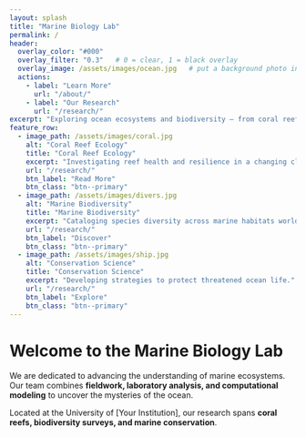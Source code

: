 ```yaml
---
layout: splash
title: "Marine Biology Lab"
permalink: /
header:
  overlay_color: "#000"
  overlay_filter: "0.3"   # 0 = clear, 1 = black overlay
  overlay_image: /assets/images/ocean.jpg   # put a background photo in /assets/images/
  actions:
    - label: "Learn More"
      url: "/about/"
    - label: "Our Research"
      url: "/research/"
excerpt: "Exploring ocean ecosystems and biodiversity — from coral reefs to the deep sea."
feature_row:
  - image_path: /assets/images/coral.jpg
    alt: "Coral Reef Ecology"
    title: "Coral Reef Ecology"
    excerpt: "Investigating reef health and resilience in a changing climate."
    url: "/research/"
    btn_label: "Read More"
    btn_class: "btn--primary"
  - image_path: /assets/images/divers.jpg
    alt: "Marine Biodiversity"
    title: "Marine Biodiversity"
    excerpt: "Cataloging species diversity across marine habitats worldwide."
    url: "/research/"
    btn_label: "Discover"
    btn_class: "btn--primary"
  - image_path: /assets/images/ship.jpg
    alt: "Conservation Science"
    title: "Conservation Science"
    excerpt: "Developing strategies to protect threatened ocean life."
    url: "/research/"
    btn_label: "Explore"
    btn_class: "btn--primary"
---
```


# Welcome to the Marine Biology Lab
We are dedicated to advancing the understanding of marine ecosystems.  
Our team combines **fieldwork, laboratory analysis, and computational modeling** to uncover the mysteries of the ocean.  

Located at the University of [Your Institution], our research spans **coral reefs, biodiversity surveys, and marine conservation**.

